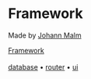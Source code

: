 <div class='layer centerBox'><h1 class='title'>Framework</h1><p class='paragraph'>Made by <a href='mailto:hej@johannmalm.com'>Johann Malm</a></p><div class='layer links'><a class='anchor' href='https://packagist.org/packages/johannmalmcom/framework'>Framework</a></div><br><div class='layer links'><a class='anchor' href='https://packagist.org/packages/johannmalmcom/database'>database</a> &bull; <a class='anchor' href='https://packagist.org/packages/johannmalmcom/router'>router</a> &bull; <a class='anchor' href='https://packagist.org/packages/johannmalmcom/ui'>ui</a></div></div>
